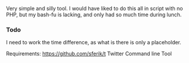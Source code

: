 Very simple and silly tool.
I would have liked to do this all in script with no PHP, but my
bash-fu is lacking, and only had so much time during lunch.

### Todo
I need to work the time difference, as what is there is only a placeholder.



Requirements: https://github.com/sferik/t Twitter Command line Tool
